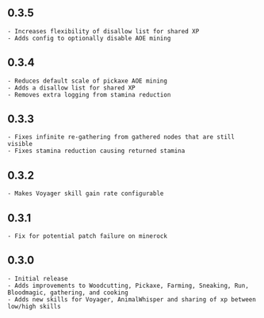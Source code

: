 **0.3.5**
---
```
- Increases flexibility of disallow list for shared XP
- Adds config to optionally disable AOE mining
```

**0.3.4**
---
```
- Reduces default scale of pickaxe AOE mining
- Adds a disallow list for shared XP
- Removes extra logging from stamina reduction
```

**0.3.3**
---
```
- Fixes infinite re-gathering from gathered nodes that are still visible
- Fixes stamina reduction causing returned stamina
```

**0.3.2**
---
```
- Makes Voyager skill gain rate configurable
```

**0.3.1**
---
```
- Fix for potential patch failure on minerock
```

**0.3.0**
---
```
- Initial release
- Adds improvements to Woodcutting, Pickaxe, Farming, Sneaking, Run, Bloodmagic, gathering, and cooking
- Adds new skills for Voyager, AnimalWhisper and sharing of xp between low/high skills
```